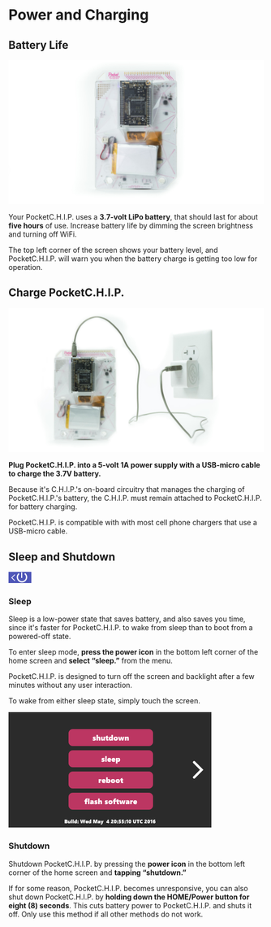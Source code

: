 # Power and Charging

## Battery Life

![Check out that battery](images/back.jpg)

Your PocketC.H.I.P. uses a **3.7-volt LiPo battery**, that should last for about **five hours** of use. Increase battery life by dimming the screen brightness and turning off WiFi. 

The top left corner of the screen shows your battery level, and PocketC.H.I.P. will warn you when the battery charge is getting too low for operation.

## Charge PocketC.H.I.P.

![Charging PocketC.H.I.P. ](images/wall-power.jpg)

**Plug PocketC.H.I.P. into a 5-volt 1A power supply with a USB-micro cable to charge the 3.7V battery.**

Because it's C.H.I.P.'s on-board circuitry that manages the charging of PocketC.H.I.P.'s battery, the C.H.I.P. must remain attached to PocketC.H.I.P. for battery charging.

PocketC.H.I.P. is compatible with with most cell phone chargers that use a USB-micro cable.

## Sleep and Shutdown

![Power icon](images/power-icon.jpg)

### Sleep

Sleep is a low-power state that saves battery, and also saves you time, since it's faster for PocketC.H.I.P. to wake from sleep than to boot from a powered-off state.

To enter sleep mode, **press the power icon** in the bottom left corner of the home screen and **select “sleep.”** from the menu. 

PocketC.H.I.P. is designed to turn off the screen and backlight after a few minutes without any user interaction. 

To wake from either sleep state, simply touch the screen.

![Power menu](images/power-menu.png)

### Shutdown

Shutdown PocketC.H.I.P. by pressing the **power icon** in the bottom left corner of the home screen and **tapping “shutdown.”** 

If for some reason, PocketC.H.I.P. becomes unresponsive, you can also shut down PocketC.H.I.P. by **holding down the HOME/Power button for eight (8) seconds**. This cuts battery power to PocketC.H.I.P. and shuts it off. Only use this method if all other methods do not work.
